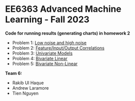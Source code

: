 # EE6363 Advanced Machine Learning - Fall 2023

**Code for running results (generating charts) in homework 2**

- Problem 1: [Low noise and high noise](./HW2/P1/HW_2_AML_P1.ipynb)
- Problem 2: [Feature/Input/Output Correlations](./HW2/P2/HW_2_AML_P2.ipynb)
- Problem 3: [Univariate Models](./HW2/P3/HW_2_AML_P3.ipynb)
- Problem 4: [Bivariate Linear](./HW2/P4/HW_2_AML_P4.ipynb)
- Problem 5: [Bivariate Non-Linear](./HW2/P5/HW_2_AML_P5.ipynb)

**Team 6:**
- Rakib Ul Haque
- Andrew Laramore
- Tien Nguyen
